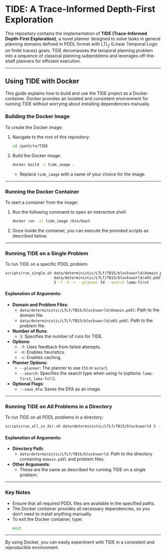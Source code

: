 # TIDE: A Trace-Informed Depth-First Exploration

This repository contains the implementation of **TIDE (Trace-Informed Depth-First Exploration)**, a novel planner designed to solve tasks in general planning domains defined in PDDL format with LTL$_f$ (Linear Temporal Logic on finite traces) goals. TIDE decomposes the temporal planning problem into a sequence of classical planning subproblems and leverages off-the-shelf planners for efficient execution.

---

## Using TIDE with Docker

This guide explains how to build and use the TIDE project as a Docker container. Docker provides an isolated and consistent environment for running TIDE without worrying about installing dependencies manually.

### **Building the Docker Image**
To create the Docker image:

1. Navigate to the root of this repository:
   ```bash
   cd /path/to/TIDE
   ```
2. Build the Docker image:
   ```bash
   docker build -t tide_image .
   ```
   - Replace `tide_image` with a name of your choice for the image.

---

### **Running the Docker Container**
To start a container from the image:

1. Run the following command to open an interactive shell:
   ```bash
   docker run -it tide_image /bin/bash
   ```

2. Once inside the container, you can execute the provided scripts as described below.

---

### **Running TIDE on a Single Problem**

To run TIDE on a specific PDDL problem:

```bash
scripts/run_single.sh data/deterministic/LTLf/TB15/blocksworld/domain.pddl \
                      data/deterministic/LTLf/TB15/blocksworld/a03.pddl \
                      3 -f -h -c --planner fd --search lama-first
```

#### Explanation of Arguments:
- **Domain and Problem Files**:
  - `data/deterministic/LTLf/TB15/blocksworld/domain.pddl`: Path to the domain file.
  - `data/deterministic/LTLf/TB15/blocksworld/a03.pddl`: Path to the problem file.
- **Number of Runs**:
  - `3`: Specifies the number of runs for TIDE.
- **Options**:
  - `-f`: Uses feedback from failed attempts.
  - `-h`: Enables heuristics.
  - `-c`: Enables caching.
- **Planner Options**:
  - `--planner`: The planner to use (`fd` or `astar`).
  - `--search`: Specifies the search type when using `fd` (options: `lama-first`, `lama-full`).
- **Optional Flags**:
  - `--save_dfa`: Saves the DFA as an image.

---

### **Running TIDE on All Problems in a Directory**

To run TIDE on all PDDL problems in a directory:

```bash
scripts/run_all_in_dir.sh data/deterministic/LTLf/TB15/blocksworld 3 -f -h -c --planner astar
```

#### Explanation of Arguments:
- **Directory Path**:
  - `data/deterministic/LTLf/TB15/blocksworld`: Path to the directory containing `domain.pddl` and problem files.
- **Other Arguments**:
  - These are the same as described for running TIDE on a single problem.

---

### **Key Notes**
- Ensure that all required PDDL files are available in the specified paths.
- The Docker container provides all necessary dependencies, so you don’t need to install anything manually.
- To exit the Docker container, type:
  ```bash
  exit
  ```

---

By using Docker, you can easily experiment with TIDE in a consistent and reproducible environment.

